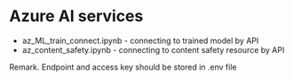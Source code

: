 ﻿# Azure  AI services

* az_ML_train_connect.ipynb - connecting to trained model by API
* az_content_safety.ipynb - connecting to content safety resource by API

Remark. Endpoint and access key should be stored in .env file

